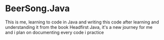 # BeerSong.Java
This is me, learning to code in Java and writing this code after learning and understanding it from the book Headfirst Java, it's a new journey for me and i plan on documenting every code i practice
